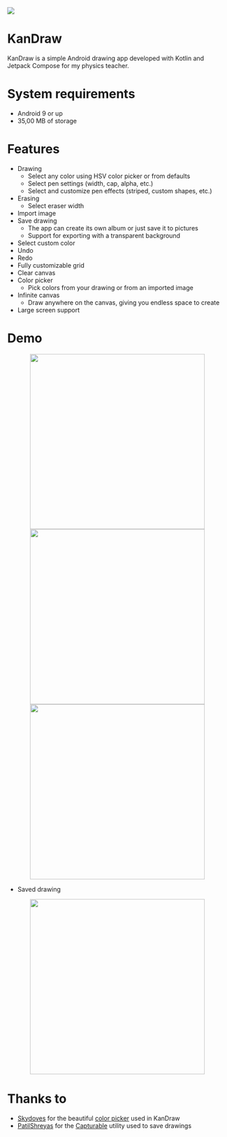 <img src="Assets/Banner.png"/>

# KanDraw
KanDraw is a simple Android drawing app developed with Kotlin and Jetpack Compose for my physics teacher.

# System requirements
- Android 9 or up
- 35,00 MB of storage

# Features
- Drawing
  - Select any color using HSV color picker or from defaults
  - Select pen settings (width, cap, alpha, etc.)
  - Select and customize pen effects (striped, custom shapes, etc.)
- Erasing
  - Select eraser width
- Import image
- Save drawing
  - The app can create its own album or just save it to pictures
  - Support for exporting with a transparent background
- Select custom color
- Undo
- Redo
- Fully customizable grid
- Clear canvas
- Color picker
  - Pick colors from your drawing or from an imported image
- Infinite canvas
  - Draw anywhere on the canvas, giving you endless space to create
- Large screen support

# Demo
<p align="center">
  <img width="400" src="Assets/Demo_2.jpg" />
  <img width="400" src="Assets/Demo_3.jpg" />
  <img width="400" src="Assets/Demo_4.jpg" />
</p>

- Saved drawing

<p align="center">
  <img width="400" src="Assets/Demo_1.png" />
</p>

# Thanks to
- [Skydoves](https://github.com/skydoves) for the beautiful [color picker](https://github.com/skydoves/colorpicker-compose) used in KanDraw
- [PatilShreyas](https://github.com/PatilShreyas) for the [Capturable](https://github.com/PatilShreyas/Capturable) utility used to save drawings